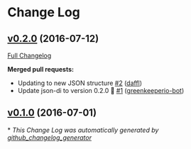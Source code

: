 # Change Log

## [v0.2.0](https://github.com/feathersjs/feathers-bootstrap/tree/v0.2.0) (2016-07-12)
[Full Changelog](https://github.com/feathersjs/feathers-bootstrap/compare/v0.1.0...v0.2.0)

**Merged pull requests:**

- Updating to new JSON structure [\#2](https://github.com/feathersjs/feathers-bootstrap/pull/2) ([daffl](https://github.com/daffl))
- Update json-di to version 0.2.0 🚀 [\#1](https://github.com/feathersjs/feathers-bootstrap/pull/1) ([greenkeeperio-bot](https://github.com/greenkeeperio-bot))

## [v0.1.0](https://github.com/feathersjs/feathers-bootstrap/tree/v0.1.0) (2016-07-01)


\* *This Change Log was automatically generated by [github_changelog_generator](https://github.com/skywinder/Github-Changelog-Generator)*